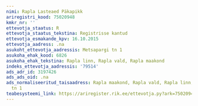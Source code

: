 ```yaml
---
nimi: Rapla Lasteaed Päkapikk
ariregistri_kood: 75020948
kmkr_nr: ''
ettevotja_staatus: R
ettevotja_staatus_tekstina: Registrisse kantud
ettevotja_esmakande_kpv: 16.10.2015
ettevotja_aadress: .na
asukoht_ettevotja_aadressis: Metsapargi tn 1
asukoha_ehak_kood: 6826
asukoha_ehak_tekstina: Rapla linn, Rapla vald, Rapla maakond
indeks_ettevotja_aadressis: '79514'
ads_adr_id: 3197426
ads_ads_oid: .na
ads_normaliseeritud_taisaadress: Rapla maakond, Rapla vald, Rapla linn, Metsapargi
  tn 1
teabesysteemi_link: https://ariregister.rik.ee/ettevotja.py?ark=75020948&ref=rekvisiidid
---
```

